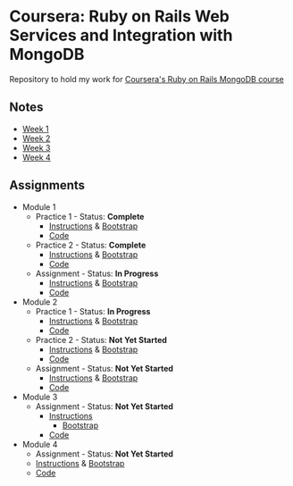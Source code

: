 # Coursera: Ruby on Rails Web Services and Integration with MongoDB
Repository to hold my work for [Coursera's Ruby on Rails MongoDB course](https://www.coursera.org/learn/ruby-on-rails-web-services-mongodb)

## Notes

 - [Week 1](https://lomky.github.io/coursera-ror-mongodb/notes/week_1_notes)
 - [Week 2](https://lomky.github.io/coursera-ror-mongodb/notes/week_2_notes)
 - [Week 3](https://lomky.github.io/coursera-ror-mongodb/notes/week_3_notes)
 - [Week 4](https://lomky.github.io/coursera-ror-mongodb/notes/week_4_notes)
 
## Assignments

  - Module 1
    + Practice 1 - Status: **Complete**
      * [Instructions](https://github.com/jhu-ep-coursera/fullstack-course3-module1/tree/master/Assignments/Lesson01-MongoDB-Connection/student-start#module-1-assignment-1-mongodb-ruby-driver-connection) & [Bootstrap](https://github.com/jhu-ep-coursera/fullstack-course3-module1)
      * [Code](https://github.com/lomky/coursera-ror-mongodb/tree/master/assignments/week_1/practice_assignment_mongodb_ruby_driver_connection)
    + Practice 2 - Status: **Complete**
      * [Instructions](https://github.com/jhu-ep-coursera/fullstack-course3-module1/blob/master//Assignments/Lesson02-CRUD/student-start/README.md) & [Bootstrap](https://github.com/jhu-ep-coursera/fullstack-course3-module1/)
      * [Code](https://github.com/lomky/coursera-ror-mongodb/tree/master/assignments/week_1/practice_assignment_mongodb_ruby_driver_crud)
    + Assignment - Status: **In Progress**
      * [Instructions](https://drive.google.com/file/d/0Bwvt4e6DQqn4ZVBkc0pLSG0yaGs/view?usp=sharing) & [Bootstrap](https://drive.google.com/file/d/0Bwvt4e6DQqn4QXU4NlFNRmcydWc/view?usp=sharing)
      * [Code](https://github.com/lomky/coursera-ror-mongodb/tree/master/assignments/week_1/assignment_integrating_mongodb_ruby_driver_rails)
  - Module 2
    + Practice 1 - Status: **In Progress**
      * [Instructions](https://github.com/jhu-ep-coursera/fullstack-course3-module2/blob/master/Assignments/Lesson01-Aggregration-Framework/student-start/README.md) & [Bootstrap](https://github.com/jhu-ep-coursera/fullstack-course3-module2)
      * [Code](https://github.com/lomky/coursera-ror-mongodb/tree/master/assignments/week_2/practice_assignment_aggregation_framework/)
    + Practice 2 - Status: **Not Yet Started**
      * [Instructions]() & [Bootstrap]()
      * [Code](https://github.com/lomky/coursera-ror-mongodb/tree/master/assignments/week_2/practice_assignment_schema_design/)
    + Assignment - Status: **Not Yet Started**
      * [Instructions](https://drive.google.com/file/d/0Bwvt4e6DQqn4dlBOTG9DRlYzZTQ/view?usp=sharing) & [Bootstrap](https://drive.google.com/file/d/0Bwvt4e6DQqn4cWZ0V3UzY044Qk0/view?usp=sharing)
      * [Code](https://github.com/lomky/coursera-ror-mongodb/tree/master/assignments/week_2/assignment_advanced_mongodb_ruby_driver_topics)
  - Module 3
    + Assignment - Status: **Not Yet Started**
      * [Instructions](https://drive.google.com/file/d/0Bwvt4e6DQqn4ZEprREJwWWVTRjQ/view?usp=sharing)
        - [Bootstrap](https://drive.google.com/file/d/0Bwvt4e6DQqn4bEtEeTJGRlZUU28/view?usp=sharing)
      * [Code](https://github.com/lomky/coursera-ror-mongodb/tree/master/assignments/)
  - Module 4
    + Assignment - Status: **Not Yet Started**
     * [Instructions](https://drive.google.com/file/d/0Bwvt4e6DQqn4THdvczVzLUJhVXM/view?usp=sharing) & [Bootstrap](https://drive.google.com/file/d/0Bwvt4e6DQqn4RVU3YmswOFRMSVE/view?usp=sharing)
     * [Code](https://github.com/lomky/coursera-ror-mongodb/tree/master/assignments/)
